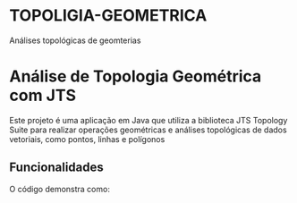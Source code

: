 # TOPOLIGIA-GEOMETRICA
Análises topológicas de geomterias
# Análise de Topologia Geométrica com JTS
Este projeto é uma aplicação em Java que utiliza a biblioteca JTS Topology Suite para realizar operações geométricas e análises topológicas de dados vetoriais, 
como pontos, linhas e polígonos

## Funcionalidades
O código demonstra como:

